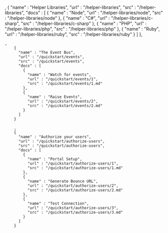 ,
    {
      "name" : "Helper Libraries",
      "url" : "/helper-libraries",
      "src" : "/helper-libraries",
      "docs" : [
        {
          "name" : "Node",
          "url" : "/helper-libraries/node",
          "src" : "/helper-libraries/node"
        },
        {
          "name" : "C#",
          "url" : "/helper-libraries/c-sharp",
          "src" : "/helper-libraries/c-sharp"
        },
        {
          "name" : "PHP",
          "url" : "/helper-libraries/php",
          "src" : "/helper-libraries/php"
        },
        {
          "name" : "Ruby",
          "url" : "/helper-libraries/ruby",
          "src" : "/helper-libraries/ruby"
        }
      ]
    },


    ,
        {
          "name" : "The Event Bus",
          "url" : "/quickstart/events",
          "src" : "/quickstart/events",
          "docs" : [
            {
              "name" : "Watch for events",
              "url" : "/quickstart/events/1",
              "src" : "/quickstart/events/1.md"
            },
            {
              "name" : "Raise Events",
              "url" : "/quickstart/events/2",
              "src" : "/quickstart/events/2.md"
            }
          ]
        }

        ,
        {
          "name" : "Authorize your users",
          "url" : "/quickstart/authorize-users",
          "src" : "/quickstart/authorize-users",
          "docs" : [
            {
              "name" : "Portal Setup",
              "url" : "/quickstart/authorize-users/1",
              "src" : "/quickstart/authorize-users/1.md"
            },
            {
              "name" : "Generate Bounce URL",
              "url" : "/quickstart/authorize-users/2",
              "src" : "/quickstart/authorize-users/2.md"
            },
            {
              "name" : "Test Connection",
              "url" : "/quickstart/authorize-users/3",
              "src" : "/quickstart/authorize-users/3.md"
            }
          ]
        }